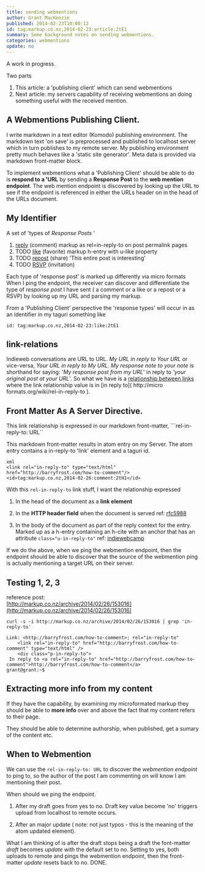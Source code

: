 ```yaml
---
title: sending webmentions
author: Grant MacKenzie
published: 2014-02-23T10:00:12
id: tag:markup.co.nz,2014-02-23:article:2tE1
summary: Some background notes on sending webmentions.
categories: webmentions
update: no
---
```


A work in progress.

Two parts

1. This article: a  'publishing client' which can send webmentions
2. Next article: my servers capability of receiving webmentions an doing
something useful with the received mention.

A Webmentions Publishing Client.
-------------------------------

I write markdown in a text editor (Komodo) publishing environment. The markdown
text 'on save' is preprocessed and published to localhost server which in turn
publishes to my remote server. My publishing environment pretty much behaves
like a 'static site generator'. Meta data is provided via markdown front-matter
block.

To implement webmentions what a 'Publishing Client' should be able to do is
**respond to a 'URL** by sending a **Response Post** to the **web mention
endpoint**. The web mention endpoint is discovered by looking up the URL to see
if the endpoint is referenced in either the URLs header on in the head of the
URLs document.


My Identifier
-------------

A set of 'types of  *Response Posts* '

1. [reply](https://indiewebcamp.com/reply) (comment)  markup as   rel=in-reply-to on post permalink pages
2. TODO [like](https://indiewebcamp.com/like) (favorite)  markup h-entry  with  u-like property
3. TODO [repost](https://indiewebcamp.com/repost) (share) 'This entire post is interesting'
4. TODO [RSVP](https://indiewebcamp.com/rsvp) (invitation)

Each type of 'response post' is marked up differently via micro formats When I
ping the endpoint, the receiver can discover and differentiate the type of
*response post* I have sent ( a comment or a like or a repost or a RSVP) by
looking up my URL and parsing my markup.


From a 'Publishing Client' perspective the 'response types' will occur in as an
identifier in my taguri something like

```id: tag:markup.co.nz,2014-02-23:like:2tE1```

link-relations
-------------

Indieweb conversations are URL to URL. *My URL in reply to  Your URL* or vice-versa, *Your
URL in reply to  My URL*.  *My response note to your note* is shorthand
for saying: '*My response post from my URL*' in reply to  *'your original post at your URL*'.
So what we have is a
[relationship between links]( http://www.iana.org/assignments/link-relations/link-relations.xhtml )
 where the link relationship value is in [in reply to]( http://micro formats.org/wiki/rel-in-reply-to ).

Front Matter As A Server Directive.
-----------------------------------

This link relationship is expressed in our markdown front-matter,
```rel-in-reply-to:  URL``

This markdown front-matter results in atom entry on my Server. The atom entry
contains a in-reply-to 'link' element and a taguri id.

    xml
    <link rel="in-reply-to" type="text/html" href="http://barryfrost.com/how-to-comment"/>
    <id>tag:markup.co.nz,2014-02-26:comment:2tH1</id>



With this ```rel-in-reply-to``` link  stuff, I want the relationship expressed
1. In the head of the document as a **link element**

2. In the **HTTP header field** when the document is served ref: [rfc5988](
http://tools.ietf.org/html/rfc5988 )

3. In the body of the document as part of the reply context for the entry.
Marked up as a h-entry containing an h-cite with an anchor that has an attribute
```class="u-in-reply-to"``` ref:
[indiewebcamp](https://indiewebcamp.com/comment)

If we do the above, when we ping the webmention endpoint, then the endpoint
should be able to discover that the source of the webmention ping is actually mentioning a
target URL on their server.

Testing 1, 2, 3
---------------

reference post: <br/>[http://markup.co.nz/archive/2014/02/26/153016](http://markup.co.nz/archive/2014/02/26/153016)

```curl -s -i http://markup.co.nz/archive/2014/02/26/153016 | grep 'in-reply-to'```

    Link: <http://barryfrost.com/how-to-comment>; rel="in-reply-to"
	    <link rel="in-reply-to" href="http://barryfrost.com/how-to-comment" type="text/html" />
		<div class="p-in-reply-to">
     In reply to <a rel="in-reply-to" href="http://barryfrost.com/how-to-comment">http://barryfrost.com/how-to-comment</a>
    grant@grant:~$


Extracting more info from my  content
--------------------------------------

If they have the capability, by examining my microformated markup they should be
able to **more info** over and above the fact that my content refers to their
page.

They should be able to determine authorship, when published, get a sumary of the
content etc.


When to Webmention
-------------------

We can use the ```rel-in-reply-to: URL``` to discover the *webmention endpoint*
to ping to, so the author of the post I am commenting on will know I am
mentioning their post.

When should we ping the endpoint.

1. After my draft goes from yes to no. Draft key value become 'no' triggers
upload from localhost to remote occurs.

2. After an major update ( note: not just typos - this is the meaning of the
atom updated element).

What I am thinking of is after the draft stops being a draft the font-matter
*draft* becomes *update* with the default set to no. Setting to yes, both
uploads to remote and pings the webmention endpoint, then the front-matter
*update* resets back to no. DONE.
